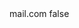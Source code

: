 <?xml version="1.0" encoding="UTF-8"?>
<CustomMetadata xmlns="http://soap.sforce.com/2006/04/metadata">
    <label>mail.com</label>
    <protected>false</protected>
</CustomMetadata>
